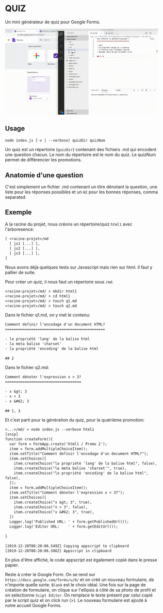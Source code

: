 QUIZ
====

Un mini générateur de quiz pour Google Forms.

![quiz demo gif](grenlequizz.gif)


## Usage

```node index.js [-v | --verbose] quizDir quizNum```

Un quiz est un répertoire (`quizDir`) contenant des fichiers .md qui encodent une question chacun. Le nom du répertoire est le nom du quiz. Le quizNum permet de différencier les promotions.

## Anatomie d'une question

C'est simplement un fichier .md contenant un titre dénotant la question, une liste pour les réponses possibles et un `H2` pour les bonnes réponses, comma separated.

## Exemple

A la racine du projet, nous créons un répertoire/quiz `html1` avec l'arboresence:
```
[ <racine-projet>/md 
  [ js1 [...] ],
  [ js2 [...] ],
  [ js3 [...] ],
]
```

Nous avons déjà quelques tests sur Javascript mais rien sur html. Il faut y pallier de suite.

Pour créer un quiz, il nous faut un répertoire sous `/md`:

```
<racine-projet>/md/ > mkdir html1
<racine-projet>/md/ > cd html1
<racine-projet>/md/ > touch q1.md
<racine-projet>/md/ > touch q2.md
```

Dans le fichier q1.md, on y met le contenu:

```
Comment definir l'encodage d'un document HTML?
==============================================

- la propriété 'lang' de la balise html
- la meta balise 'charset'
- la propriété 'encoding' de la balise html

## 2
```

Dans le fichier q2.md:

```
Comment dénoter l'expression x > 3?
===================================

- x &gt; 3
- x > 3
- x &#62; 3

## 1, 3
```

Et c'est parti pour la génération du quiz, pour la quatrième promotion:

```
<...>/md/ > node index.js --verbose html1 
[snip]
function createForm(){
  var form = FormApp.create('html1 / Promo 2');
  item = form.addMultipleChoiceItem();
  item.setTitle("Comment definir l'encodage d'un document HTML?");
  item.setChoices([
    item.createChoice("la propriété 'lang' de la balise html", false),
    item.createChoice("la meta balise 'charset'", true),
    item.createChoice("la propriété 'encoding' de la balise html", false),
  ]);
  item = form.addMultipleChoiceItem();
  item.setTitle("Comment dénoter l'expression x > 3?");
  item.setChoices([
    item.createChoice("x &gt; 3", true),
    item.createChoice("x > 3", false),
    item.createChoice("x &#62; 3", true),
  ])
  Logger.log('Published URL: ' + form.getPublishedUrl());
  Logger.log('Editor URL:    ' + form.getEditUrl());

}

[2019-12-20T08:20:06.549Z] Copying appscript to clipboard
[2019-12-20T08:20:06.586Z] Appscript in clipboard
```

En plus d'être affiché, le code appscript est également copié dans le presse papier.

Reste à créer le Google Form. On se rend sur `https://docs.google.com/forms/u/0/` et on créé un nouveau formulaire, de n'importe quelle sorte. `Blank` est le choix idéal. Une fois sur la page de création de formulaire, on clique sur l'ellipsis à côté de sa photo de profil et on selectionne `Scipt Editor`. On remplace le texte présent par celui copié par le script quiz et on click run (>). Le nouveau formulaire est ajouté à notre accueil Google Forms.
